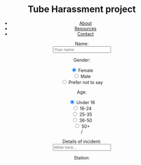 <!DOCTYPE html>
<head>
<link href="css/tube_project.css" rel="stylesheet">
</head>
<body>
	<header>
		<h1>Tube Harassment project</h1>
		<ul>
			<li><a href="#">About</a></li>
			<li><a href="#">Resources</a></li>
			<li><a href="#">Contact</a></li>
		</ul>
	<div class="Hide">
		<p>Name: <br>
		<input type="text" placeholder="Your name" name="Name"></p>
		<p> Gender:</p><input type="radio" name="sex" value="female" checked> Female
		<br>
		<input type="radio" name="sex" value="male"> Male
		<br>
		<input type="radio" name="sex" value="neither"> Prefer not to say
		<br>
		<p>Age:</p>
		<input type="radio" name="age" value="under 16" checked> Under 16
		<br>
		<input type="radio" name="age" value="16-24"> 16-24
		<br>
		<input type="radio" name="age" value="25-35"> 25-35
		<br>
		<input type="radio" name="age" value="36-50"> 36-50
		<br>
		<input type="radio" name="age" value="50+"> 50+
		<br>
		/
 		<p>Details of incident: <br>
		<input type="text" placeholder="Write here..." name="Report"></p>

<p>Station:</p><div class="map"><div style="width:800px"><script language="JavaScript" src="http://www.tfl.gov.uk/tfl/syndication/widgets/tubemap/tubemap-iframe-stretchy.js"></script>
</div>
</body>

